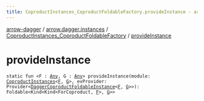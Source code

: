 ```yaml
---
title: CoproductInstances_CoproductFoldableFactory.provideInstance - arrow-dagger
---
```


[arrow-dagger](../../index.html) / [arrow.dagger.instances](../index.html) / [CoproductInstances_CoproductFoldableFactory](index.html) / [provideInstance](./provide-instance.html)

# provideInstance

`static fun <F : `[`Any`](https://kotlinlang.org/api/latest/jvm/stdlib/kotlin/-any/index.html)`, G : `[`Any`](https://kotlinlang.org/api/latest/jvm/stdlib/kotlin/-any/index.html)`> provideInstance(module: `[`CoproductInstances`](../-coproduct-instances/index.html)`<`[`F`](provide-instance.html#F)`, `[`G`](provide-instance.html#G)`>, evProvider: Provider<`[`DaggerCoproductFoldableInstance`](../-dagger-coproduct-foldable-instance/index.html)`<`[`F`](provide-instance.html#F)`, `[`G`](provide-instance.html#G)`>>): Foldable<Kind<Kind<ForCoproduct, `[`F`](provide-instance.html#F)`>, `[`G`](provide-instance.html#G)`>>`